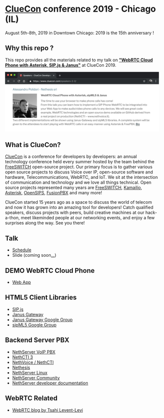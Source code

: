 # [ClueCon](https://www.cluecon.com/) conference 2019 - Chicago (IL)

August 5th-8th, 2019 in Downtown Chicago: 2019 is the 15th anniversary !

## Why this repo ?

This repo provides all the materials related to my talk on [**"WebRTC Cloud Phone with Asterisk, SIP.js & Janus"**](https://www.cluecon.com/speakers-2-2/) at ClueCon 2019.

<kbd>![Talk schedule](statics/talk-schedule.jpeg)</kbd>

## What is ClueCon?
[ClueCon](https://www.cluecon.com/) is a conference for developers by developers: an annual technology conference held every summer hosted by the team behind the [FreeSWITCH](https://freeswitch.com) open-source project. Our primary focus is to gather various open source projects to discuss Voice over IP, open-source software and hardware, Telecommunications, WebRTC, and IoT. We sit at the intersection of communication and technology and we love all things technical. Open source projects represented many years are [FreeSWITCH](https://freeswitch.com), [Kamailio](https://www.kamailio.org/), [Asterisk](https://www.asterisk.org/), [OpenSIPS](https://opensips.org/), [FusionPBX](https://www.fusionpbx.com/) and many more!

ClueCon started 15 years ago as a space to discuss the world of telecom and now it has grown into an amazing tool for developers! Catch qualified speakers, discuss projects with peers, build creative machines at our hack-a-thon, meet likeminded people at our networking events, and enjoy a few surprises along the way. See you there!

## Talk

- [Schedule](https://www.cluecon.com/event/alessandro-polidori-nethesis-srl/)
- Slide (coming soon[...](https://www.slideshare.net/ale_polidori))

## DEMO WebRTC Cloud Phone

- [Web App](https://alepolidori.github.com/webrtc-phone)

## HTML5 Client Libraries

- [SIP.js](https://sipjs.com)
- [Janus Gateway](https://github.com/NethServer/janus-gateway)
- [Janus Gateway Google Group](https://groups.google.com/forum/#!forum/meetecho-janus)
- [sipML5 Google Group](https://groups.google.com/forum/#!forum/doubango)

## Backend Server PBX

- [NethServer VoIP PBX](http://docs.nethserver.org/en/v7/freepbx.html)
- [NethCTI 3](https://www.youtube.com/watch?v=wKM-Qe3aEjo&feature=youtu.be&t=17)
- [NethVoice / NethCTI](https://www.nethesis.it/nethvoice)
- [Nethesis](https://www.nethesis.it)
- [NethServer Linux](https://www.nethserver.org)
- [NethServer Community](https://community.nethserver.org)
- [NethServer developer documentation](http://docs.nethserver.org/projects/nethserver-devel/en/latest)

## WebRTC Related

- [WebRTC blog by Tsahi Levent-Levi](https://bloggeek.me)
